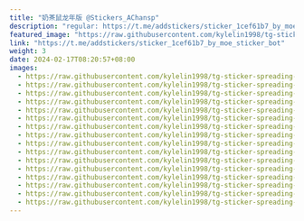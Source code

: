 ```yaml
---
title: "奶茶鼠龙年版 @Stickers_AChansp"
description: "regular: https://t.me/addstickers/sticker_1cef61b7_by_moe_sticker_bot"
featured_image: "https://raw.githubusercontent.com/kylelin1998/tg-sticker-spreading-worldwide-images/main/img/4784e8a6-2c0b-49f9-b9e6-3091a802f4df.jpg"
link: "https://t.me/addstickers/sticker_1cef61b7_by_moe_sticker_bot"
weight: 3
date: 2024-02-17T08:20:57+08:00
images:
  - https://raw.githubusercontent.com/kylelin1998/tg-sticker-spreading-worldwide-images/main/img/4784e8a6-2c0b-49f9-b9e6-3091a802f4df.jpg
  - https://raw.githubusercontent.com/kylelin1998/tg-sticker-spreading-worldwide-images/main/img/1e899cd4-6072-4b95-89ab-6758ba70c68d.jpg
  - https://raw.githubusercontent.com/kylelin1998/tg-sticker-spreading-worldwide-images/main/img/82d5ff98-d772-4425-9bb9-315a106d72ae.jpg
  - https://raw.githubusercontent.com/kylelin1998/tg-sticker-spreading-worldwide-images/main/img/81def112-e939-4039-9711-70c9ab024cf2.jpg
  - https://raw.githubusercontent.com/kylelin1998/tg-sticker-spreading-worldwide-images/main/img/d2cb4e6c-c484-483e-8575-e002c28f8e01.jpg
  - https://raw.githubusercontent.com/kylelin1998/tg-sticker-spreading-worldwide-images/main/img/1434b810-4616-4dff-afe0-b13976b3b394.jpg
  - https://raw.githubusercontent.com/kylelin1998/tg-sticker-spreading-worldwide-images/main/img/26071233-1cf7-47e6-9e13-ab63a352fa7a.jpg
  - https://raw.githubusercontent.com/kylelin1998/tg-sticker-spreading-worldwide-images/main/img/644b15b4-5653-4b31-ba78-d680c00596c4.jpg
  - https://raw.githubusercontent.com/kylelin1998/tg-sticker-spreading-worldwide-images/main/img/9057db6c-f3d9-4886-a13c-92550354122e.jpg
  - https://raw.githubusercontent.com/kylelin1998/tg-sticker-spreading-worldwide-images/main/img/f40e25a8-5531-472a-b11a-d996fd90f98a.jpg
  - https://raw.githubusercontent.com/kylelin1998/tg-sticker-spreading-worldwide-images/main/img/8a7b7ed9-7d63-4f8b-acfa-3025eb56a7a0.jpg
  - https://raw.githubusercontent.com/kylelin1998/tg-sticker-spreading-worldwide-images/main/img/1fcfb28d-0c06-48af-abe4-67f0dd279d96.jpg
  - https://raw.githubusercontent.com/kylelin1998/tg-sticker-spreading-worldwide-images/main/img/875106fc-610d-41cf-b3fb-1a686d919009.jpg
  - https://raw.githubusercontent.com/kylelin1998/tg-sticker-spreading-worldwide-images/main/img/9826366a-804f-4d5b-9e58-48ae62466450.jpg
  - https://raw.githubusercontent.com/kylelin1998/tg-sticker-spreading-worldwide-images/main/img/ee4bab03-fea3-440f-83e2-a99187662380.jpg
  - https://raw.githubusercontent.com/kylelin1998/tg-sticker-spreading-worldwide-images/main/img/99b0a5b7-80a7-4a3d-8064-a957fb745e29.jpg
---
```

